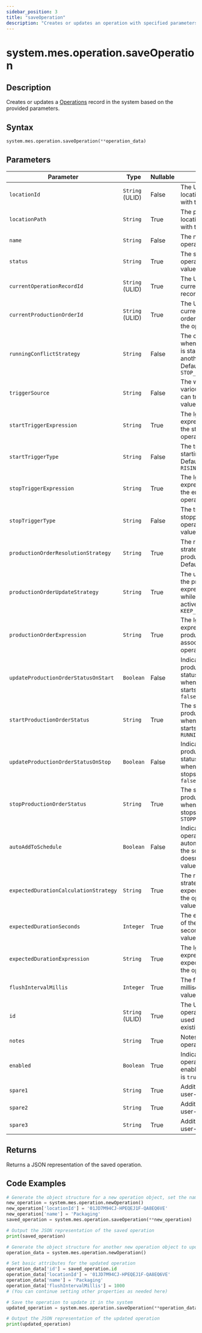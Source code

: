 ```yaml
---
sidebar_position: 3
title: "saveOperation"
description: "Creates or updates an operation with specified parameters."
---
```


# system.mes.operation.saveOperation

## Description

Creates or updates a [Operations](../../data-model/operation-model/operation) record in the system based on the provided parameters.

## Syntax

```python
system.mes.operation.saveOperation(**operation_data)
```

## Parameters

| Parameter                             | Type            | Nullable | Description                                                                                   |
|---------------------------------------|-----------------|----------|-----------------------------------------------------------------------------------------------|
| `locationId`                          | `String` (ULID) | False    | The ULID of the location associated with the operation.                                       |
| `locationPath`                        | `String`        | True     | The path of the location associated with the operation.                                       |
| `name`                                | `String`        | False    | The name of the operation.                                                                    |
| `status`                              | `String`        | True     | The status of the operation. Default value is `IDLE`                                         |
| `currentOperationRecordId`            | `String` (ULID) | True     | The ULID of the current operation record.                                                     |
| `currentProductionOrderId`            | `String` (ULID) | True     | The ULID of the current production order associated with the operation.                       |
| `runningConflictStrategy`             | `String`        | False    | The conflict strategy when a new operation is started while another is running. Default value is `STOP_PREVIOUS` |
| `triggerSource`                       | `String`        | False    | The ways that the various operations can trigger. Default value is `EXPRESSION`              |
| `startTriggerExpression`              | `String`        | True     | The Ignition expression to trigger the start of the operation.                                |
| `startTriggerType`                    | `String`        | False    | The trigger type when starting the operation. Default value is `RISING_EDGE`                 |
| `stopTriggerExpression`               | `String`        | True     | The Ignition expression to trigger the end of the operation.                                  |
| `stopTriggerType`                     | `String`        | False    | The trigger type when stopping the operation. Default value is `FALLING_EDGE`                |
| `productionOrderResolutionStrategy`   | `String`        | True     | The resolution strategy to get the production order. Default value is `NONE`                 |
| `productionOrderUpdateStrategy`       | `String`        | True     | The update strategy if the production order expression changes while the operation is active. Default value is `KEEP_FIRST_GOOD_VALUE` |
| `productionOrderExpression`           | `String`        | True     | The Ignition expression of the production order associated with the operation.                |
| `updateProductionOrderStatusOnStart`  | `Boolean`       | False    | Indicates if the production order status should update when the operation starts. Default value is `false` |
| `startProductionOrderStatus`          | `String`        | True     | The status of the production order when the operation starts. Default value is `RUNNING`     |
| `updateProductionOrderStatusOnStop`   | `Boolean`       | False    | Indicates if the production order status should update when the operation stops. Default value is `false` |
| `stopProductionOrderStatus`           | `String`        | True     | The status of the production order when the operation stops. Default value is `STOPPED`      |
| `autoAddToSchedule`                   | `Boolean`       | False    | Indicates if the operation should be automatically added to the schedule if it doesn't exist. Default value is `true` |
| `expectedDurationCalculationStrategy` | `String`        | True     | The resolution strategy to get the expected duration of the operation. Default value is `STATIC` |
| `expectedDurationSeconds`             | `Integer`       | True     | The expected duration of the operation in seconds. Default value is `0`                      |
| `expectedDurationExpression`          | `String`        | True     | The Ignition expression of the expected duration of the operation.                            |
| `flushIntervalMillis`                 | `Integer`       | True     | The flush interval in milliseconds. Default value is `0`                                     |
| `id`                                  | `String` (ULID) | True     | The ULID of the operation (optional, used for updating an existing operation).                |
| `notes`                               | `String`        | True     | Notes related to the operation.                                                               |
| `enabled`                             | `Boolean`       | True     | Indicates if the operation is active and enabled. Default value is `true`                    |
| `spare1`                              | `String`        | True     | Additional field for user-defined context.                                                    |
| `spare2`                              | `String`        | True     | Additional field for user-defined context.                                                    |
| `spare3`                              | `String`        | True     | Additional field for user-defined context.                                                    |

## Returns

Returns a JSON representation of the saved operation.

## Code Examples

```python
# Generate the object structure for a new operation object, set the name and save it
new_operation = system.mes.operation.newOperation()
new_operation['locationId'] = '01JD7M94CJ-HPEQEJ1F-QA8EQ6VE'
new_operation['name'] = 'Packaging'
saved_operation = system.mes.operation.saveOperation(**new_operation)

# Output the JSON representation of the saved operation
print(saved_operation)

# Generate the object structure for another new operation object to update the previous operation
operation_data = system.mes.operation.newOperation()

# Set basic attributes for the updated operation
operation_data['id'] = saved_operation.id
operation_data['locationId'] = '01JD7M94CJ-HPEQEJ1F-QA8EQ6VE'
operation_data['name'] = 'Packaging'
operation_data['flushIntervalMillis'] = 1000
# (You can continue setting other properties as needed here)

# Save the operation to update it in the system
updated_operation = system.mes.operation.saveOperation(**operation_data)

# Output the JSON representation of the updated operation
print(updated_operation)
```
